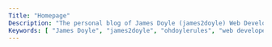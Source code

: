 ```yaml
---
Title: "Homepage"
Description: "The personal blog of James Doyle (james2doyle) Web Developer from Canada."
Keywords: [ "James Doyle", "james2doyle", "ohdoylerules", "web developer", "html5", "css3", "javascript" ]
---
```

